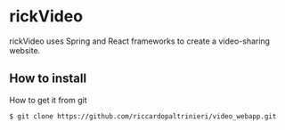 # rickVideo
rickVideo uses Spring and React frameworks to create a video-sharing website.

## How to install 
How to get it from git
```sh
$ git clone https://github.com/riccardopaltrinieri/video_webapp.git
```